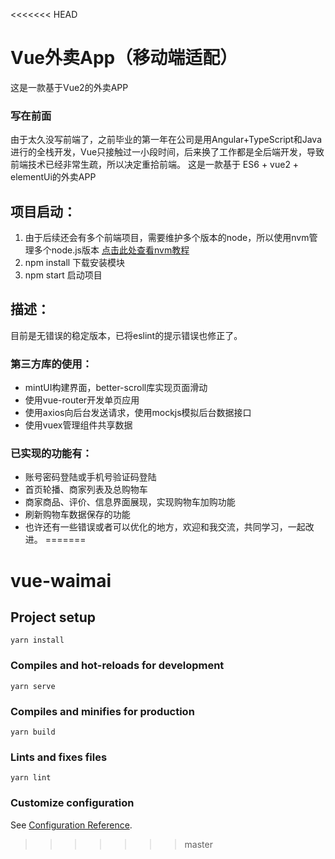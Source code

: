 <<<<<<< HEAD
# Vue外卖App（移动端适配）
这是一款基于Vue2的外卖APP
### 写在前面
由于太久没写前端了，之前毕业的第一年在公司是用Angular+TypeScript和Java进行的全栈开发，Vue只接触过一小段时间，后来换了工作都是全后端开发，导致前端技术已经非常生疏，所以决定重拾前端。
这是一款基于 ES6 + vue2 + elementUi的外卖APP
## 项目启动：
1. 由于后续还会有多个前端项目，需要维护多个版本的node，所以使用nvm管理多个node.js版本
 [点击此处查看nvm教程](https://blog.csdn.net/qq_22182989/article/details/125387145)
2. npm install 下载安装模块
3. npm start 启动项目
## 描述：
目前是无错误的稳定版本，已将eslint的提示错误也修正了。
### 第三方库的使用：
* mintUI构建界面，better-scroll库实现页面滑动
* 使用vue-router开发单页应用
* 使用axios向后台发送请求，使用mockjs模拟后台数据接口
* 使用vuex管理组件共享数据
### 已实现的功能有：
+ 账号密码登陆或手机号验证码登陆
+ 首页轮播、商家列表及总购物车
+ 商家商品、评价、信息界面展现，实现购物车加购功能
+ 刷新购物车数据保存的功能
+ 也许还有一些错误或者可以优化的地方，欢迎和我交流，共同学习，一起改进。
=======
# vue-waimai

## Project setup
```
yarn install
```

### Compiles and hot-reloads for development
```
yarn serve
```

### Compiles and minifies for production
```
yarn build
```

### Lints and fixes files
```
yarn lint
```

### Customize configuration
See [Configuration Reference](https://cli.vuejs.org/config/).
>>>>>>> master
